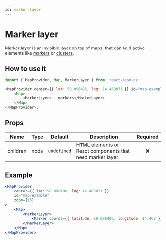 ```yaml
---
id: marker-layer
---
```


# Marker layer

Marker layer is an invisible layer on top of maps, that can hold active elements like [markers](/docs/API/marker) or [clusters](/docs/API/clusterer).

## How to use it

```js
import { MapProvider, Map, MarkerLayer } from 'react-mapy-cz';

<MapProvider center={{ lat: 50.096406, lng: 14.463071 }} id="map-example">
	<Map>
		<MarkerLayer>...markers</MarkerLayer>
	</Map>
</MapProvider>;
```

## Props

| Name     | Type | Default     | Description                                               | Required |
| -------- | ---- | ----------- | --------------------------------------------------------- | :------: |
| children | node | `undefined` | HTML elements or React components that need marker layer. |   :x:    |

## Example

```jsx live
<MapProvider
	center={{ lat: 50.096406, lng: 14.463071 }}
	id="map-example"
	zoom={15}
>
	<Map>
		<MarkerLayer>
			<Marker coords={{ latitude: 50.096406, longitude: 14.462 }} />
		</MarkerLayer>
	</Map>
</MapProvider>
```
